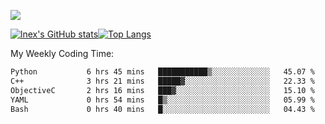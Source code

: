 ![](https://komarev.com/ghpvc/?username=lnexenl&style=flat-square&color=orange)

[![lnex's GitHub stats](https://github-readme-stats.vercel.app/api?username=lnexenl&count_private=true&show_icons=true)](https://github.com/anuraghazra/github-readme-stats)[![Top Langs](https://github-readme-stats.vercel.app/api/top-langs/?username=lnexenl&layout=compact&langs_count=8&exclude_repo=32-bit-MIPS-CPU)](https://github.com/anuraghazra/github-readme-stats)

My Weekly Coding Time:
<!--START_SECTION:waka-->

```txt
Python           6 hrs 45 mins   ███████████▒░░░░░░░░░░░░░   45.07 %
C++              3 hrs 21 mins   █████▓░░░░░░░░░░░░░░░░░░░   22.33 %
ObjectiveC       2 hrs 16 mins   ███▓░░░░░░░░░░░░░░░░░░░░░   15.10 %
YAML             0 hrs 54 mins   █▒░░░░░░░░░░░░░░░░░░░░░░░   05.99 %
Bash             0 hrs 40 mins   █░░░░░░░░░░░░░░░░░░░░░░░░   04.43 %
```

<!--END_SECTION:waka-->


